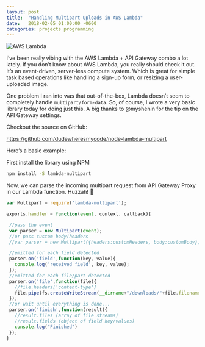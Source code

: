 ```yaml
---
layout: post
title:  "Handling Multipart Uploads in AWS Lambda"
date:   2018-02-05 01:00:00 -0600
categories: projects programming
---
```

![AWS Lambda](/assets/lambda.jpg)

I’ve been really vibing with the AWS Lambda + API Gateway combo a lot lately. If you don’t know about AWS Lambda, you really should check it out. It’s an event-driven, server-less compute system. Which is great for simple task based operations like handling a sign-up form, or resizing a user-uploaded image.

One problem I ran into was that out-of-the-box, Lambda doesn’t seem to completely handle `multipart/form-data`. So, of course, I wrote a very basic library today for doing just this. A big thanks to @myshenin for the tip on the API Gateway settings.

Checkout the source on GitHub:

https://github.com/dudewheresmycode/node-lambda-multipart

Here’s a basic example:

First install the library using NPM

```bash
npm install -S lambda-multipart
```

Now, we can parse the incoming multipart request from API Gateway Proxy in our Lambda function. Huzzah! 🎉

```javascript
var Multipart = require('lambda-multipart');

exports.handler = function(event, context, callback){

 //pass the event
 var parser = new Multipart(event);
 //or pass custom body/headers
 //var parser = new Multipart({headers:customHeaders, body:customBody});

 //emitted for each field detected
 parser.on('field',function(key, value){
   console.log('received field', key, value);
 });
 //emitted for each file/part detected
 parser.on('file',function(file){
   //file.headers['content-type']
   file.pipe(fs.createWriteStream(__dirname+"/downloads/"+file.filename));
 });
 //or wait until everything is done...
 parser.on('finish',function(result){
   //result.files (array of file streams)
   //result.fields (object of field key/values)
   console.log("Finished")
 });
}
```